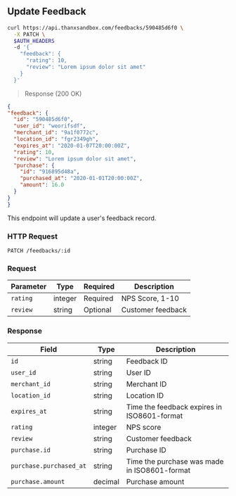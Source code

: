 ## Update Feedback

```bash
curl https://api.thanxsandbox.com/feedbacks/590485d6f0 \
  -X PATCH \
  $AUTH_HEADERS
  -d '{
    "feedback": {
      "rating": 10,
      "review": "Lorem ipsum dolor sit amet"
    }
  }'
```

> Response (200 OK)

  ```json
{
  "feedback": {
    "id": "590485d6f0",
    "user_id": "weorifsdf",
    "merchant_id": "9a1f0772c",
    "location_id": "fgr2349gh",
    "expires_at": "2020-01-07T20:00:00Z",
    "rating": 10,
    "review": "Lorem ipsum dolor sit amet",
    "purchase": {
      "id": "916895d48a",
      "purchased_at": "2020-01-01T20:00:00Z",
      "amount": 16.0
    }
  }
}
```

This endpoint will update a user's feedback record.

### HTTP Request

`PATCH /feedbacks/:id`

### Request

Parameter | Type | Required | Description
--------- | ---- | -------- | -----------
`rating` | integer | Required | NPS Score, 1-10
`review` | string | Optional | Customer feedback

### Response

Field | Type | Description
----- | ---- | -----------
`id` | string | Feedback ID
`user_id` | string | User ID
`merchant_id` | string | Merchant ID
`location_id` | string | Location ID
`expires_at` | string | Time the feedback expires in ISO8601-format
`rating` | integer | NPS score
`review` | string | Customer feedback
`purchase.id` | string | Purchase ID
`purchase.purchased_at` | string | Time the purchase was made in ISO8601-format
`purchase.amount` | decimal | Purchase amount
